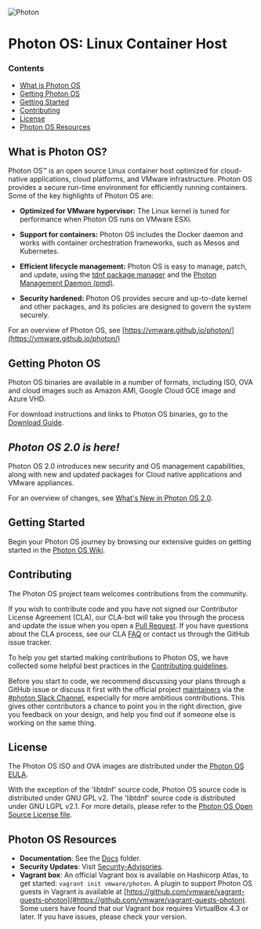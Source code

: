 ![Photon](http://storage.googleapis.com/project-photon/vmw-logo-photon.svg "VMware Photon")

# Photon OS: Linux Container Host

### Contents
- [What is Photon OS](#what-is-photon)
- [Getting Photon OS](#getting-photon)
- [Getting Started](#getting-started)
- [Contributing](#contributing)
- [License](#license)
- [Photon OS Resources](#resources)

## What is Photon OS?
Photon OS&trade; is an open source Linux container host optimized for cloud-native applications, cloud platforms, and VMware infrastructure. Photon OS provides a secure run-time environment for efficiently running containers. Some of the key highlights of Photon OS are:

- **Optimized for VMware hypervisor:** The Linux kernel is tuned for performance when Photon OS runs on VMware ESXi.

- **Support for containers:** Photon OS includes the Docker daemon and works with container orchestration frameworks, such as Mesos and Kubernetes.

- **Efficient lifecycle management:** Photon OS is easy to manage, patch, and update, using the [tdnf package manager](https://github.com/vmware/photon/blob/master/docs/photon-admin-guide.md#tiny-dnf-for-package-management) and the [Photon Management Daemon (pmd)](https://github.com/vmware/pmd).

- **Security hardened:** Photon OS provides secure and up-to-date kernel and other packages, and its policies are designed to govern the system securely.

For an overview of Photon OS, see [https://vmware.github.io/photon/](https://vmware.github.io/photon/)

## Getting Photon OS

Photon OS binaries are available in a number of formats, including ISO, OVA and cloud images such as Amazon AMI, Google Cloud GCE image and Azure VHD.

For download instructions and links to Photon OS binaries, go to the [Download Guide](https://github.com/vmware/photon/wiki/Downloading-Photon-OS).

*Photon OS 2.0 is here!*
--------------------------
Photon OS 2.0 introduces new security and OS management capabilities, along with new and updated packages for Cloud native applications and VMware appliances. 

For an overview of changes, see [What's New in Photon OS 2.0](https://github.com/vmware/photon/wiki/What-is-New-in-Photon-OS-2.0).

## Getting Started
Begin your Photon OS journey by browsing our extensive guides on getting started in the [Photon OS Wiki](https://github.com/vmware/photon/wiki).

## Contributing
The Photon OS project team welcomes contributions from the community.

If you wish to contribute code and you have not signed our Contributor License Agreement (CLA), our CLA-bot will take you through the process and update the issue when you open a [Pull Request](https://help.github.com/articles/creating-a-pull-request). If you have questions about the CLA process, see our CLA [FAQ](https://cla.vmware.com/faq) or contact us through the GitHub issue tracker.

To help you get started making contributions to Photon OS, we have collected some helpful best practices in the [Contributing guidelines](https://github.com/vmware/photon/blob/master/contributing.md).

Before you start to code, we recommend discussing your plans through a GitHub issue or discuss it first with the official project [maintainers](https://github.com/vmware/photon/blob/dev/AUTHORS.md) via the [#photon Slack Channel](https://vmwarecode.slack.com/messages/photon/), especially for more ambitious contributions. This gives other contributors a chance to point you in the right direction, give you feedback on your design, and help you find out if someone else is working on the same thing.

## License
The Photon OS ISO and OVA images are distributed under the [Photon OS EULA](https://github.com/vmware/photon/blob/2.0/installer/EULA.txt).

With the exception of the 'libtdnf' source code, Photon OS source code is distributed under GNU GPL v2. The 'libtdnf' source code is distributed under GNU LGPL v2.1. For more details, please refer to the [Photon OS Open Source License file](https://github.com/vmware/photon/blob/master/COPYING).

## Photon OS Resources

- **Documentation**: See the [Docs](docs/) folder.
- **Security Updates**: Visit [Security-Advisories](https://github.com/vmware/photon/wiki/Security-Advisories).
- **Vagrant box**: An official Vagrant box is available on Hashicorp Atlas, to get started: `vagrant init vmware/photon`. A plugin to support Photon OS guests in Vagrant is available at [https://github.com/vmware/vagrant-guests-photon](#https://github.com/vmware/vagrant-guests-photon). Some users have found that our Vagrant box requires VirtualBox 4.3 or later. If you have issues, please check your version.
